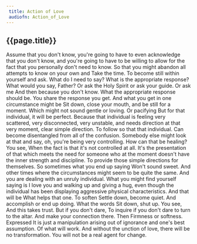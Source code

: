 ```yaml
---
 title: Action of Love
 audiofn: Action_of_Love
---
```


## {{page.title}}

Assume that you don't know, you're going to have to even acknowledge
that you don't know, and you're going to have to be willing to allow for
the fact that you personally don't need to know. So that you might
abandon all attempts to know on your own and Take the time. To become
still within yourself and ask. What do I need to say? What is the
appropriate response? What would you say, Father? Or ask the Holy Spirit
or ask your guide. Or ask me And then because you don't know. What the
appropriate response should be. You share the response you get. And what
you get in one circumstance might be Sit down, close your mouth, and be
still for a moment. Which might not sound gentle or loving. Or pacifying
But for that individual, it will be perfect. Because that individual is
feeling very scattered, very disconnected, very unstable, and needs
direction at that very moment, clear simple direction. To follow so that
that individual. Can become disentangled from all of the confusion.
Somebody else might look at that and say, oh, you're being very
controlling. How can that be healing? You see, When the fact is that
it's not controlled at all. It's the presentation of that which meets
the need for someone who at the moment doesn't have the inner strength
and discipline. To provide those simple directions for themselves. So
sometimes what you end up saying Won't sound sweet. And other times
where the circumstances might seem to be quite the same. And you are
dealing with an unruly individual. What you might find yourself saying
is I love you and walking up and giving a hug, even though the
individual has been displaying aggressive physical characteristics. And
that will be What helps that one. To soften Settle down, become quiet.
And accomplish or end up doing. What the words Sit down, shut up. You
see, And this takes trust. But if you don't dare, To inquire if you
don't dare to turn to the altar. And make your connection there. Then
Firmness or softness. Expressed It is just a manipulation arising out of
ignorance and one's best assumption. Of what will work. And without the
unction of love, there will be no transformation. You will not be a real
agent for change.

